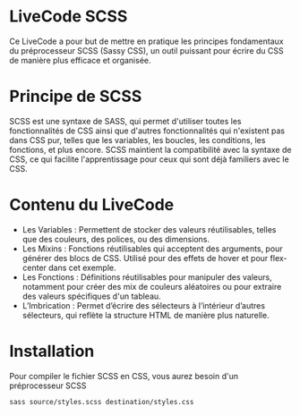 # LiveCode SCSS

Ce LiveCode a pour but de mettre en pratique les principes fondamentaux du préprocesseur SCSS (Sassy CSS), un outil puissant pour écrire du CSS de manière plus efficace et organisée.

# Principe de SCSS

SCSS est une syntaxe de SASS, qui permet d'utiliser toutes les fonctionnalités de CSS ainsi que d'autres fonctionnalités qui n'existent pas dans CSS pur, telles que les variables, les boucles, les conditions, les fonctions, et plus encore. SCSS maintient la compatibilité avec la syntaxe de CSS, ce qui facilite l'apprentissage pour ceux qui sont déjà familiers avec le CSS.

# Contenu du LiveCode

- Les Variables : Permettent de stocker des valeurs réutilisables, telles que des couleurs, des polices, ou des dimensions.
- Les Mixins : Fonctions réutilisables qui acceptent des arguments, pour générer des blocs de CSS. Utilisé pour des effets de hover et pour flex-center dans cet exemple.
- Les Fonctions : Définitions réutilisables pour manipuler des valeurs, notamment pour créer des mix de couleurs aléatoires ou pour extraire des valeurs spécifiques d'un tableau.
- L’Imbrication : Permet d’écrire des sélecteurs à l’intérieur d’autres sélecteurs, qui reflète la structure HTML de manière plus naturelle.

# Installation

Pour compiler le fichier SCSS en CSS, vous aurez besoin d'un préprocesseur SCSS

`sass source/styles.scss destination/styles.css`
